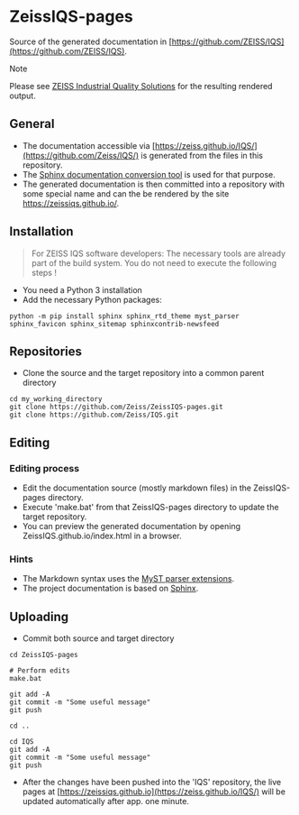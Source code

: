 # ZeissIQS-pages

Source of the generated documentation in [https://github.com/ZEISS/IQS](https://github.com/ZEISS/IQS).

> [!NOTE]
> Please see [ZEISS Industrial Quality Solutions](https://zeiss.github.io/IQS/) for the resulting rendered output.

## General

* The documentation accessible via [https://zeiss.github.io/IQS/](https://github.com/Zeiss/IQS/) is generated from the files in this repository.
* The [Sphinx documentation conversion tool](https://www.sphinx-doc.org) is used for that purpose.
* The generated documentation is then committed into a repository with some special name and can the be rendered by the site https://zeissiqs.github.io/.

## Installation

> For ZEISS IQS software developers: The necessary tools are already part of the build system. You do not need to execute the following steps !

* You need a Python 3 installation
* Add the necessary Python packages:

~~~
python -m pip install sphinx sphinx_rtd_theme myst_parser sphinx_favicon sphinx_sitemap sphinxcontrib-newsfeed
~~~

## Repositories

* Clone the source and the target repository into a common parent directory

~~~
cd my_working_directory
git clone https://github.com/Zeiss/ZeissIQS-pages.git
git clone https://github.com/Zeiss/IQS.git
~~~

## Editing

### Editing process

* Edit the documentation source (mostly markdown files) in the ZeissIQS-pages directory.
* Execute 'make.bat' from that ZeissIQS-pages directory to update the target repository.
* You can preview the generated documentation by opening ZeissIQS.github.io/index.html in a browser.

### Hints

* The Markdown syntax uses the [MyST parser extensions](https://myst-parser.readthedocs.io/en/latest/index.html).
* The project documentation is based on [Sphinx](https://www.sphinx-doc.org/en/master/index.html).


## Uploading

* Commit both source and target directory

~~~
cd ZeissIQS-pages

# Perform edits
make.bat

git add -A
git commit -m "Some useful message"
git push

cd ..

cd IQS
git add -A
git commit -m "Some useful message"
git push
~~~

* After the changes have been pushed into the 'IQS' repository, the live pages at [https://zeissiqs.github.io](https://zeiss.github.io/IQS/) will be updated automatically after app. one minute.
